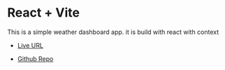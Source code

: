 # React + Vite

This is a simple weather dashboard app. it is build with react with context



- [Live URL](https://weather-app-context.vercel.app/) 

- [Github Repo](https://github.com/Muktadirnayem66/weather-app.git) 